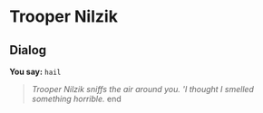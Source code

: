 # Trooper Nilzik


## Dialog

**You say:** `hail`



>*Trooper Nilzik sniffs the air around you.  'I thought I smelled something horrible.*
end